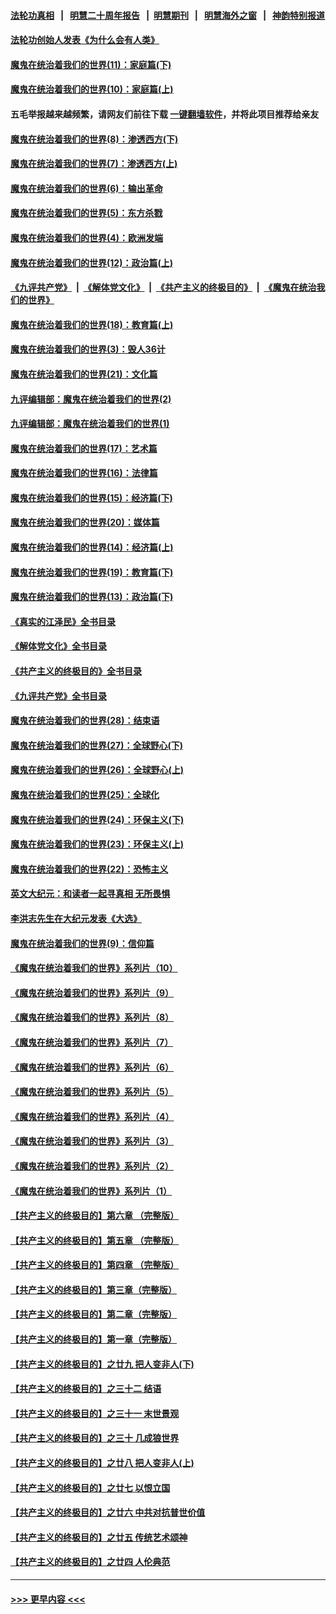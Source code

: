 #### [法轮功真相](https://github.com/gfw-breaker/truth/blob/master/README.md?t=0) &nbsp;&nbsp;|&nbsp;&nbsp; [明慧二十周年报告](https://github.com/gfw-breaker/mh-reports/blob/master/README.md?t=0) &nbsp;&nbsp;|&nbsp;&nbsp;[明慧期刊](https://github.com/gfw-breaker/mh-qikan) &nbsp;&nbsp;|&nbsp;&nbsp; [明慧海外之窗](https://github.com/gfw-breaker/mh-news/blob/master/README.md?t=0) &nbsp;&nbsp;|&nbsp;&nbsp; [神韵特别报道](https://github.com/gfw-breaker/mh-news/blob/master/shenyun.md?t=0)
#### [法轮功创始人发表《为什么会有人类》](../pages/nsc422/n13912117.md?t=03221243) 
#### [魔鬼在统治着我们的世界(11)：家庭篇(下)](../pages/nsc422/n10440961.md?t=03221243) 
#### [魔鬼在统治着我们的世界(10)：家庭篇(上)](../pages/nsc422/n10435448.md?t=03221243) 
#### 五毛举报越来越频繁，请网友们前往下载 [一键翻墙软件](https://github.com/gfw-breaker/ssr-accounts)，并将此项目推荐给亲友
#### [魔鬼在统治着我们的世界(8)：渗透西方(下)](../pages/nsc422/n10429603.md?t=03221243) 
#### [魔鬼在统治着我们的世界(7)：渗透西方(上)](../pages/nsc422/n10426013.md?t=03221243) 
#### [魔鬼在统治着我们的世界(6)：输出革命](../pages/nsc422/n10421536.md?t=03221243) 
#### [魔鬼在统治着我们的世界(5)：东方杀戮](../pages/nsc422/n10417707.md?t=03221243) 
#### [魔鬼在统治着我们的世界(4)：欧洲发端](../pages/nsc422/n10414890.md?t=03221243) 
#### [魔鬼在统治着我们的世界(12)：政治篇(上)](../pages/nsc422/n10444576.md?t=03221243) 
#### [《九评共产党》](https://github.com/begood0513/9ping.md/blob/master/README.md) &nbsp;|&nbsp; [《解体党文化》](../../../../jtdwh.md/blob/master/README.md)  &nbsp;|&nbsp; [《共产主义的终极目的》](../../../../gczydzjmd.md/blob/master/README.md) &nbsp;|&nbsp; [《魔鬼在统治我们的世界》](../../../../mgztzwmdsj.md/blob/master/README.md) 
#### [魔鬼在统治着我们的世界(18)：教育篇(上)](../pages/nsc422/n10526970.md?t=03221243) 
#### [魔鬼在统治着我们的世界(3)：毁人36计](../pages/nsc422/n10411583.md?t=03221243) 
#### [魔鬼在统治着我们的世界(21)：文化篇](../pages/nsc422/n10597706.md?t=03221243) 
#### [九评编辑部：魔鬼在统治着我们的世界(2)](../pages/nsc422/n10410036.md?t=03221243) 
#### [九评编辑部：魔鬼在统治着我们的世界(1)](../pages/nsc422/n10406825.md?t=03221243) 
#### [魔鬼在统治着我们的世界(17)：艺术篇](../pages/nsc422/n10499093.md?t=03221243) 
#### [魔鬼在统治着我们的世界(16)：法律篇](../pages/nsc422/n10485969.md?t=03221243) 
#### [魔鬼在统治着我们的世界(15)：经济篇(下)](../pages/nsc422/n10469975.md?t=03221243) 
#### [魔鬼在统治着我们的世界(20)：媒体篇](../pages/nsc422/n10586579.md?t=03221243) 
#### [魔鬼在统治着我们的世界(14)：经济篇(上)](../pages/nsc422/n10457370.md?t=03221243) 
#### [魔鬼在统治着我们的世界(19)：教育篇(下)](../pages/nsc422/n10564808.md?t=03221243) 
#### [魔鬼在统治着我们的世界(13)：政治篇(下)](../pages/nsc422/n10448270.md?t=03221243) 
#### [《真实的江泽民》全书目录](../pages/nsc422/n13721399.md?t=03221243) 
#### [《解体党文化》全书目录](../pages/nsc422/n13721157.md?t=03221243) 
#### [《共产主义的终极目的》全书目录](../pages/nsc422/n13721048.md?t=03221243) 
#### [《九评共产党》全书目录](../pages/nsc422/n13708085.md?t=03221243) 
#### [魔鬼在统治着我们的世界(28)：结束语](../pages/nsc422/n10936246.md?t=03221243) 
#### [魔鬼在统治着我们的世界(27)：全球野心(下)](../pages/nsc422/n10928319.md?t=03221243) 
#### [魔鬼在统治着我们的世界(26)：全球野心(上)](../pages/nsc422/n10900318.md?t=03221243) 
#### [魔鬼在统治着我们的世界(25)：全球化](../pages/nsc422/n10788205.md?t=03221243) 
#### [魔鬼在统治着我们的世界(24)：环保主义(下)](../pages/nsc422/n10695307.md?t=03221243) 
#### [魔鬼在统治着我们的世界(23)：环保主义(上)](../pages/nsc422/n10688613.md?t=03221243) 
#### [魔鬼在统治着我们的世界(22)：恐怖主义](../pages/nsc422/n10614727.md?t=03221243) 
#### [英文大纪元：和读者一起寻真相 无所畏惧](../pages/nsc422/n12542027.md?t=03221243) 
#### [李洪志先生在大纪元发表《大选》](../pages/nsc422/n12534746.md?t=03221243) 
#### [魔鬼在统治着我们的世界(9)：信仰篇](../pages/nsc422/n10432159.md?t=03221243) 
#### [《魔鬼在统治着我们的世界》系列片（10）](../pages/nsc422/n12292670.md?t=03221243) 
#### [《魔鬼在统治着我们的世界》系列片（9）](../pages/nsc422/n12290859.md?t=03221243) 
#### [《魔鬼在统治着我们的世界》系列片（8）](../pages/nsc422/n12287445.md?t=03221243) 
#### [《魔鬼在统治着我们的世界》系列片（7）](../pages/nsc422/n12283425.md?t=03221243) 
#### [《魔鬼在统治着我们的世界》系列片（6）](../pages/nsc422/n12282314.md?t=03221243) 
#### [《魔鬼在统治着我们的世界》系列片（5）](../pages/nsc422/n12281419.md?t=03221243) 
#### [《魔鬼在统治着我们的世界》系列片（4）](../pages/nsc422/n12274024.md?t=03221243) 
#### [《魔鬼在统治着我们的世界》系列片（3）](../pages/nsc422/n12271322.md?t=03221243) 
#### [《魔鬼在统治着我们的世界》系列片（2）](../pages/nsc422/n12269049.md?t=03221243) 
#### [《魔鬼在统治着我们的世界》系列片（1）](../pages/nsc422/n12267575.md?t=03221243) 
#### [【共产主义的终极目的】第六章 （完整版）](../pages/nsc422/n11428913.md?t=03221243) 
#### [【共产主义的终极目的】第五章 （完整版）](../pages/nsc422/n11428912.md?t=03221243) 
#### [【共产主义的终极目的】第四章 （完整版）](../pages/nsc422/n11428907.md?t=03221243) 
#### [【共产主义的终极目的】第三章（完整版）](../pages/nsc422/n11428848.md?t=03221243) 
#### [【共产主义的终极目的】第二章（完整版）](../pages/nsc422/n11428831.md?t=03221243) 
#### [【共产主义的终极目的】第一章（完整版）](../pages/nsc422/n11417651.md?t=03221243) 
#### [【共产主义的终极目的】之廿九 把人变非人(下)](../pages/nsc422/n11344140.md?t=03221243) 
#### [【共产主义的终极目的】之三十二 结语](../pages/nsc422/n11360535.md?t=03221243) 
#### [【共产主义的终极目的】之三十一 末世景观](../pages/nsc422/n11351129.md?t=03221243) 
#### [【共产主义的终极目的】之三十 几成狼世界](../pages/nsc422/n11348280.md?t=03221243) 
#### [【共产主义的终极目的】之廿八 把人变非人(上)](../pages/nsc422/n11340492.md?t=03221243) 
#### [【共产主义的终极目的】之廿七 以恨立国](../pages/nsc422/n11336944.md?t=03221243) 
#### [【共产主义的终极目的】之廿六 中共对抗普世价值](../pages/nsc422/n11324785.md?t=03221243) 
#### [【共产主义的终极目的】之廿五 传统艺术颂神](../pages/nsc422/n11296396.md?t=03221243) 
#### [【共产主义的终极目的】之廿四 人伦典范](../pages/nsc422/n11296397.md?t=03221243) 

----
#### [ >>> 更早内容 <<< ](../indexes/nsc422-earlier.md)
